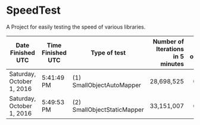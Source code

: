 # SpeedTest
A Project for easily testing the speed of various libraries.

|Date Finished UTC | Time Finished UTC | Type of test | Number of Iterations in 5 minutes | Average time for operation in ms |
|------------------|-------------------|--------------|----------------------------------:|---------------------------------:|
|Saturday, October 1, 2016|5:41:49 PM|(1) SmallObjectAutoMapper|28,698,525|0.01045|
|Saturday, October 1, 2016|5:49:53 PM|(2) SmallObjectStaticMapper|33,151,007|0.00905|
